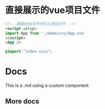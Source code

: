 # 直接展示的vue项目文件

<script setup>
  import App from './demo/src/App.vue'
</script>
<App />



```html
<!-- 直接在md文件中引入项目文件 -->
<script setup>
import App from './demo/src/App.vue'
</script>
<App />

```

```scss
@import "index.scss";
```

# Docs

This is a .md using a custom component

<!-- <HelloWorld msg="hello world" /> -->

## More docs